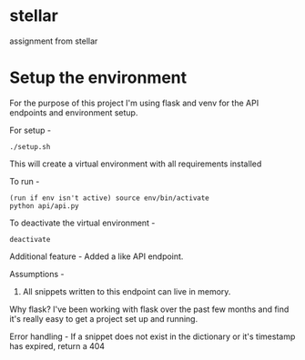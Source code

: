 # stellar
assignment from stellar

# Setup the environment
For the purpose of this project I'm using flask and venv for the API endpoints and environment setup.

For setup -
```
./setup.sh
```
This will create a virtual environment with all requirements installed

To run -
```
(run if env isn't active) source env/bin/activate
python api/api.py
```

To deactivate the virtual environment -
```
deactivate
```

Additional feature -
Added a like API endpoint.

Assumptions -
1. All snippets written to this endpoint can live in memory.

Why flask?
I've been working with flask over the past few months and find it's really easy to get a project set up and running.

Error handling -
If a snippet does not exist in the dictionary or it's timestamp has expired, return a 404
